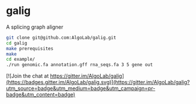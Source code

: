 # galig

A splicing graph aligner

```bash
git clone git@github.com:AlgoLab/galig.git
cd galig
make prerequisites
make
cd example/
./run genomic.fa annotation.gff rna_seqs.fa 3 5 gene out
```

[![Join the chat at https://gitter.im/AlgoLab/galig](https://badges.gitter.im/AlgoLab/galig.svg)](https://gitter.im/AlgoLab/galig?utm_source=badge&utm_medium=badge&utm_campaign=pr-badge&utm_content=badge)
